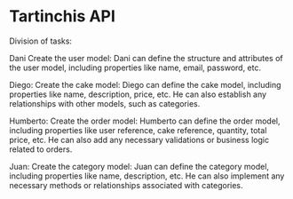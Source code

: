 # Tartinchis API

Division of tasks:

Dani Create the user model: Dani can define the structure and attributes of the user model, including properties like name, email, password, etc.

Diego: Create the cake model: Diego can define the cake model, including properties like name, description, price, etc. He can also establish any relationships with other models, such as categories.

Humberto: Create the order model: Humberto can define the order model, including properties like user reference, cake reference, quantity, total price, etc. He can also add any necessary validations or business logic related to orders.

Juan: Create the category model: Juan can define the category model, including properties like name, description, etc. He can also implement any necessary methods or relationships associated with categories.
